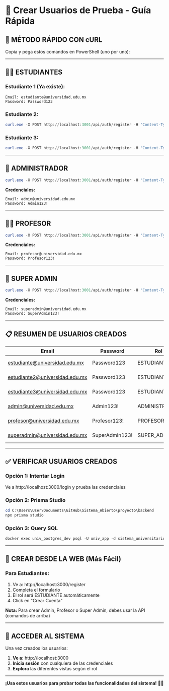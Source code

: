 # 👥 Crear Usuarios de Prueba - Guía Rápida

## 🚀 **MÉTODO RÁPIDO CON cURL**

Copia y pega estos comandos en PowerShell (uno por uno):

---

## 👨‍🎓 **ESTUDIANTES**

### **Estudiante 1 (Ya existe):**
```
Email: estudiante@universidad.edu.mx
Password: Password123
```

### **Estudiante 2:**
```powershell
curl.exe -X POST http://localhost:3001/api/auth/register -H "Content-Type: application/json" -d '{\"email\":\"estudiante2@universidad.edu.mx\",\"password\":\"Password123\",\"nombre\":\"Pedro\",\"apellidoPaterno\":\"López\",\"rol\":\"ESTUDIANTE\"}'
```

### **Estudiante 3:**
```powershell
curl.exe -X POST http://localhost:3001/api/auth/register -H "Content-Type: application/json" -d '{\"email\":\"estudiante3@universidad.edu.mx\",\"password\":\"Password123\",\"nombre\":\"Ana\",\"apellidoPaterno\":\"Martínez\",\"rol\":\"ESTUDIANTE\"}'
```

---

## 👔 **ADMINISTRADOR**

```powershell
curl.exe -X POST http://localhost:3001/api/auth/register -H "Content-Type: application/json" -d '{\"email\":\"admin@universidad.edu.mx\",\"password\":\"Admin123!\",\"nombre\":\"María\",\"apellidoPaterno\":\"González\",\"rol\":\"ADMINISTRADOR\"}'
```

**Credenciales:**
```
Email: admin@universidad.edu.mx
Password: Admin123!
```

---

## 👨‍🏫 **PROFESOR**

```powershell
curl.exe -X POST http://localhost:3001/api/auth/register -H "Content-Type: application/json" -d '{\"email\":\"profesor@universidad.edu.mx\",\"password\":\"Profesor123!\",\"nombre\":\"Carlos\",\"apellidoPaterno\":\"Ramírez\",\"rol\":\"PROFESOR\"}'
```

**Credenciales:**
```
Email: profesor@universidad.edu.mx
Password: Profesor123!
```

---

## 🦸 **SUPER ADMIN**

```powershell
curl.exe -X POST http://localhost:3001/api/auth/register -H "Content-Type: application/json" -d '{\"email\":\"superadmin@universidad.edu.mx\",\"password\":\"SuperAdmin123!\",\"nombre\":\"Diana\",\"apellidoPaterno\":\"Flores\",\"rol\":\"SUPER_ADMIN\"}'
```

**Credenciales:**
```
Email: superadmin@universidad.edu.mx
Password: SuperAdmin123!
```

---

## 📋 **RESUMEN DE USUARIOS CREADOS**

| Email | Password | Rol | Nombre |
|-------|----------|-----|--------|
| estudiante@universidad.edu.mx | Password123 | ESTUDIANTE | Juan Pérez |
| estudiante2@universidad.edu.mx | Password123 | ESTUDIANTE | Pedro López |
| estudiante3@universidad.edu.mx | Password123 | ESTUDIANTE | Ana Martínez |
| admin@universidad.edu.mx | Admin123! | ADMINISTRADOR | María González |
| profesor@universidad.edu.mx | Profesor123! | PROFESOR | Carlos Ramírez |
| superadmin@universidad.edu.mx | SuperAdmin123! | SUPER_ADMIN | Diana Flores |

---

## ✅ **VERIFICAR USUARIOS CREADOS**

### **Opción 1: Intentar Login**
Ve a http://localhost:3000/login y prueba las credenciales

### **Opción 2: Prisma Studio**
```powershell
cd C:\Users\User\Documents\GitHub\Sistema_Abierto\proyecto\backend
npx prisma studio
```

### **Opción 3: Query SQL**
```powershell
docker exec univ_postgres_dev psql -U univ_app -d sistema_universitario -c "SELECT email, nombre, apellidoPaterno, rol FROM usuarios ORDER BY rol, createdAt;"
```

---

## 🔄 **CREAR DESDE LA WEB (Más Fácil)**

### **Para Estudiantes:**
1. Ve a: http://localhost:3000/register
2. Completa el formulario
3. El rol será ESTUDIANTE automáticamente
4. Click en "Crear Cuenta"

**Nota:** Para crear Admin, Profesor o Super Admin, debes usar la API (comandos de arriba)

---

## 🎯 **ACCEDER AL SISTEMA**

Una vez creados los usuarios:

1. **Ve a:** http://localhost:3000
2. **Inicia sesión** con cualquiera de las credenciales
3. **Explora** las diferentes vistas según el rol

---

**¡Usa estos usuarios para probar todas las funcionalidades del sistema!** 👥✅


